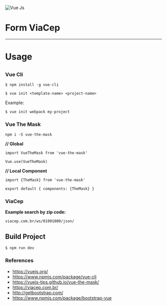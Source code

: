 ![Vue Js](https://i1.wp.com/jsdn.pl/wp-content/uploads/2016/09/Vue.js-wprowadzenie.png?resize=660%2C218)

# Form ViaCep

***
# **Usage**
## 
### **Vue Cli**
`$ npm install -g vue-cli`

`$ vue init <template-name> <project-name>`

Example:

`$ vue init webpack my-project`

### **Vue The Mask**

`npm i -S vue-the-mask`

**// Global**

``import VueTheMask from 'vue-the-mask'``

``Vue.use(VueTheMask)``

**// Local Component**

`import {TheMask} from 'vue-the-mask'`

`export default { components: {TheMask} }`

### ViaCep

**Example search by zip code:**

`viacep.com.br/ws/01001000/json/`

## Build Project

`$ npm run dev`


### **References**
* https://vuejs.org/
* https://www.npmjs.com/package/vue-cli
* https://vuejs-tips.github.io/vue-the-mask/
* https://viacep.com.br/
* http://getbootstrap.com/
* https://www.npmjs.com/package/bootstrap-vue
